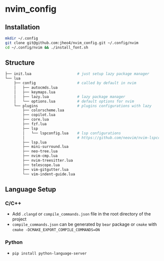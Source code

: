 # nvim_config

## Installation
```zsh
mkdir ~/.config
git clone git@github.com:jheo4/nvim_config.git ~/.config/nvim
cd ~/.config/nvim && ./install_font.sh
```

## Structure
```zsh
├── init.lua                     # just setup lazy package manager
└── lua
    ├── config                   # called by default in nvim
    │   ├── autocmds.lua
    │   ├── keymaps.lua
    │   ├── lazy.lua             # lazy package manager
    │   └── options.lua          # default options for nvim
    └── plugins                  # plugins configurations with lazy
        ├── colorscheme.lua
        ├── copilot.lua
        ├── core.lua
        ├── fzf.lua
        ├── lsp
        │   └── lspconfig.lua    # lsp configurations
        │                        # https://github.com/neovim/nvim-lspconfig/blob/master/doc/server_configurations.md
        ├── lsp.lua
        ├── mini-surround.lua
        ├── neo-tree.lua
        ├── nvim-cmp.lua
        ├── nvim-treesitter.lua
        ├── telescope.lua
        ├── vim-gitgutter.lua
        └── vim-indent-guide.lua
```

## Language Setup
### C/C++
 - Add `.clangd` or `compile_commands.json` file in the root directory of the project
 - `compile_commands.json` can be generated by `bear` package or `cmake` with `cmake -DCMAKE_EXPORT_COMPILE_COMMANDS=ON`

### Python
 - `pip install python-language-server`


